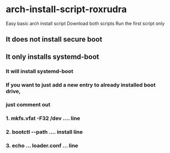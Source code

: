 # arch-install-script-roxrudra
Easy basic arch install script
Download both scripts
Run the first script only
## It does not install secure boot
## It only installs systemd-boot


### It will install systemd-boot 
### If you want to just add a new entry to already installed boot drive,
### just comment out
### 1. mkfs.vfat -F32 /dev .... line
### 2. bootctl --path .... install line
### 3. echo ... loader.conf ... line
